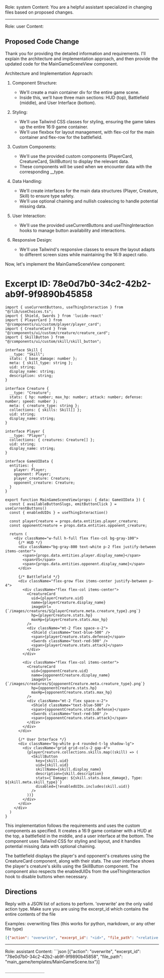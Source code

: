 Role: system
Content: You are a helpful assistant specialized in changing files based on proposed changes.
__________________
Role: user
Content: 
## Proposed Code Change
Thank you for providing the detailed information and requirements. I'll explain the architecture and implementation approach, and then provide the updated code for the MainGameSceneView component.

Architecture and Implementation Approach:

1. Component Structure:
   - We'll create a main container div for the entire game scene.
   - Inside this, we'll have three main sections: HUD (top), Battlefield (middle), and User Interface (bottom).

2. Styling:
   - We'll use Tailwind CSS classes for styling, ensuring the game takes up the entire 16:9 game container.
   - We'll use flexbox for layout management, with flex-col for the main container and flex-row for the battlefield.

3. Custom Components:
   - We'll use the provided custom components (PlayerCard, CreatureCard, SkillButton) to display the relevant data.
   - These components will be used when we encounter data with the corresponding __type.

4. Data Handling:
   - We'll create interfaces for the main data structures (Player, Creature, Skill) to ensure type safety.
   - We'll use optional chaining and nullish coalescing to handle potential missing data.

5. User Interaction:
   - We'll use the provided useCurrentButtons and useThingInteraction hooks to manage button availability and interactions.

6. Responsive Design:
   - We'll use Tailwind's responsive classes to ensure the layout adapts to different screen sizes while maintaining the 16:9 aspect ratio.

Now, let's implement the MainGameSceneView component:

# Excerpt ID: 78e0d7b0-34c2-42b2-ab9f-9f9890b45858
```tsx main_game/templates/MainGameScene.tsx
import { useCurrentButtons, useThingInteraction } from "@/lib/useChoices.ts";
import { Shield, Swords } from 'lucide-react'
import { PlayerCard } from "@/components/ui/custom/player/player_card";
import { CreatureCard } from "@/components/ui/custom/creature/creature_card";
import { SkillButton } from "@/components/ui/custom/skill/skill_button";

interface Skill {
  __type: "Skill";
  stats: { base_damage: number };
  meta: { skill_type: string };
  uid: string;
  display_name: string;
  description: string;
}

interface Creature {
  __type: "Creature";
  stats: { hp: number; max_hp: number; attack: number; defense: number; speed: number };
  meta: { creature_type: string };
  collections: { skills: Skill[] };
  uid: string;
  display_name: string;
}

interface Player {
  __type: "Player";
  collections: { creatures: Creature[] };
  uid: string;
  display_name: string;
}

interface GameUIData {
  entities: {
    player: Player;
    opponent: Player;
    player_creature: Creature;
    opponent_creature: Creature;
  }
}

export function MainGameSceneView(props: { data: GameUIData }) {
  const { availableButtonSlugs, emitButtonClick } = useCurrentButtons()
  const { enabledUIDs } = useThingInteraction()

  const playerCreature = props.data.entities.player_creature;
  const opponentCreature = props.data.entities.opponent_creature;

  return (
    <div className="w-full h-full flex flex-col bg-gray-100">
      {/* HUD */}
      <div className="bg-gray-800 text-white p-2 flex justify-between items-center">
        <span>{props.data.entities.player.display_name}</span>
        <span>VS</span>
        <span>{props.data.entities.opponent.display_name}</span>
      </div>

      {/* Battlefield */}
      <div className="flex-grow flex items-center justify-between p-4">
        <div className="flex flex-col items-center">
          <CreatureCard
            uid={playerCreature.uid}
            name={playerCreature.display_name}
            imageUrl={`/images/creatures/${playerCreature.meta.creature_type}.png`}
            hp={playerCreature.stats.hp}
            maxHp={playerCreature.stats.max_hp}
          />
          <div className="mt-2 flex space-x-2">
            <Shield className="text-blue-500" />
            <span>{playerCreature.stats.defense}</span>
            <Swords className="text-red-500" />
            <span>{playerCreature.stats.attack}</span>
          </div>
        </div>

        <div className="flex flex-col items-center">
          <CreatureCard
            uid={opponentCreature.uid}
            name={opponentCreature.display_name}
            imageUrl={`/images/creatures/${opponentCreature.meta.creature_type}.png`}
            hp={opponentCreature.stats.hp}
            maxHp={opponentCreature.stats.max_hp}
          />
          <div className="mt-2 flex space-x-2">
            <Shield className="text-blue-500" />
            <span>{opponentCreature.stats.defense}</span>
            <Swords className="text-red-500" />
            <span>{opponentCreature.stats.attack}</span>
          </div>
        </div>
      </div>

      {/* User Interface */}
      <div className="bg-white p-4 rounded-t-lg shadow-lg">
        <div className="grid grid-cols-2 gap-4">
          {playerCreature.collections.skills.map((skill) => (
            <SkillButton
              key={skill.uid}
              uid={skill.uid}
              skillName={skill.display_name}
              description={skill.description}
              stats={`Damage: ${skill.stats.base_damage}, Type: ${skill.meta.skill_type}`}
              disabled={!enabledUIDs.includes(skill.uid)}
            />
          ))}
        </div>
      </div>
    </div>
  )
}
```

This implementation follows the requirements and uses the custom components as specified. It creates a 16:9 game container with a HUD at the top, a battlefield in the middle, and a user interface at the bottom. The component uses Tailwind CSS for styling and layout, and it handles potential missing data with optional chaining.

The battlefield displays the player's and opponent's creatures using the CreatureCard component, along with their stats. The user interface shows the player's creature's skills using the SkillButton component. The component also respects the enabledUIDs from the useThingInteraction hook to disable buttons when necessary.

## Directions
Reply with a JSON list of actions to perform. 'overwrite' are the only valid action type. 
Make sure you are using the excerpt_id which contains the entire contents of the file

Examples:
overwriting files (this works for python, markdown, or any other file type)
```json output_example1
[{"action": "overwrite", "excerpt_id": "<id>", "file_path": "<relative file path>"}]
```

__________________
Role: assistant
Content: ```json
[{"action": "overwrite", "excerpt_id": "78e0d7b0-34c2-42b2-ab9f-9f9890b45858", "file_path": "main_game/templates/MainGameScene.tsx"}]
```
__________________
